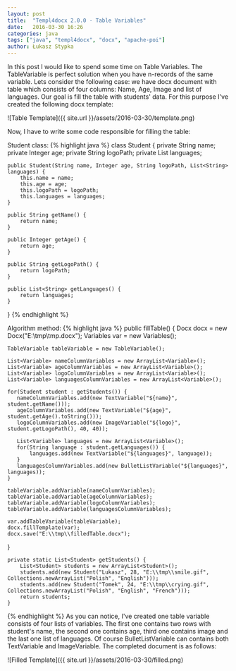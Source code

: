 ```yaml
---
layout: post
title:  "Templ4docx 2.0.0 - Table Variables"
date:   2016-03-30 16:26
categories: java
tags: ["java", "templ4docx", "docx", "apache-poi"]
author: Łukasz Stypka
---
```

In this post I would like to spend some time on Table Variables. The TableVariable is perfect solution when you have n-records of the same variable. Lets consider the following case: we have docx document with table which consists of four columns: Name, Age, Image and list of languages. Our goal is fill the table with students' data. For this purpose I've created the following docx template:

![Table Template]({{ site.url }}/assets/2016-03-30/template.png)

Now, I have to write some code responsible for filling the table:

Student class:
{% highlight java %}
class Student {
    private String name;
    private Integer age;
    private String logoPath;
    private List<String> languages;

    public Student(String name, Integer age, String logoPath, List<String> languages) {
        this.name = name;
        this.age = age;
        this.logoPath = logoPath;
        this.languages = languages;
    }

    public String getName() {
        return name;
    }

    public Integer getAge() {
        return age;
    }

    public String getLogoPath() {
        return logoPath;
    }

    public List<String> getLanguages() {
        return languages;
    }
}
{% endhighlight %}

Algorithm method:
{% highlight java %}
 public fillTable() {
    Docx docx = new Docx("E:\\tmp\\tmp.docx");
    Variables var = new Variables();

    TableVariable tableVariable = new TableVariable();

    List<Variable> nameColumnVariables = new ArrayList<Variable>();
    List<Variable> ageColumnVariables = new ArrayList<Variable>();
    List<Variable> logoColumnVariables = new ArrayList<Variable>();
    List<Variable> languagesColumnVariables = new ArrayList<Variable>();

    for(Student student : getStudents()) {
       nameColumnVariables.add(new TextVariable("${name}", student.getName()));
       ageColumnVariables.add(new TextVariable("${age}", student.getAge().toString()));
       logoColumnVariables.add(new ImageVariable("${logo}", student.getLogoPath(), 40, 40));

       List<Variable> languages = new ArrayList<Variable>();
       for(String language : student.getLanguages()) {
           languages.add(new TextVariable("${languages}", language));
       }
       languagesColumnVariables.add(new BulletListVariable("${languages}", languages));
    }

    tableVariable.addVariable(nameColumnVariables);
    tableVariable.addVariable(ageColumnVariables);
    tableVariable.addVariable(logoColumnVariables);
    tableVariable.addVariable(languagesColumnVariables);

    var.addTableVariable(tableVariable);
    docx.fillTemplate(var);
    docx.save("E:\\tmp\\filledTable.docx");
}

    private static List<Student> getStudents() {
        List<Student> students = new ArrayList<Student>();
        students.add(new Student("Lukasz", 28, "E:\\tmp\\smile.gif", Collections.newArrayList("Polish", "English")));
        students.add(new Student("Tomek", 24, "E:\\tmp\\crying.gif", Collections.newArrayList("Polish", "English", "French")));
        return students;
    }

{% endhighlight %}
As you can notice, I've created one table variable consists of four lists of variables. The first one contains two rows with student's name, the second one contains age, third one contains image and the last one list of languages. Of course BulletListVariable can contains both TextVariable and ImageVariable. The completed document is as follows:

![Filled Template]({{ site.url }}/assets/2016-03-30/filled.png)

